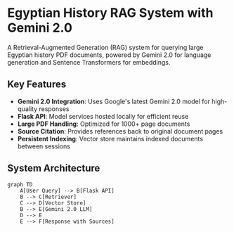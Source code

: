# Egyptian History RAG System with Gemini 2.0

A Retrieval-Augmented Generation (RAG) system for querying large Egyptian history PDF documents, powered by Gemini 2.0 for language generation and Sentence Transformers for embeddings.

## Key Features

- **Gemini 2.0 Integration**: Uses Google's latest Gemini 2.0 model for high-quality responses
- **Flask API**: Model services hosted locally for efficient reuse
- **Large PDF Handling**: Optimized for 1000+ page documents
- **Source Citation**: Provides references back to original document pages
- **Persistent Indexing**: Vector store maintains indexed documents between sessions

## System Architecture

```
graph TD
    A[User Query] --> B[Flask API]
    B --> C[Retriever]
    C --> D[Vector Store]
    B --> E[Gemini 2.0 LLM]
    D --> E
    E --> F[Response with Sources]
```
```
